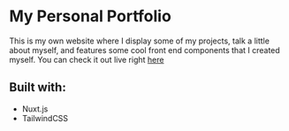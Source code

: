 # My Personal Portfolio

This is my own website where I display some of my projects, talk a little about myself, and features some cool front end components that I created myself. 
You can check it out live right [here](https://www.tonygreen.dev/)

## Built with:
- Nuxt.js
- TailwindCSS
